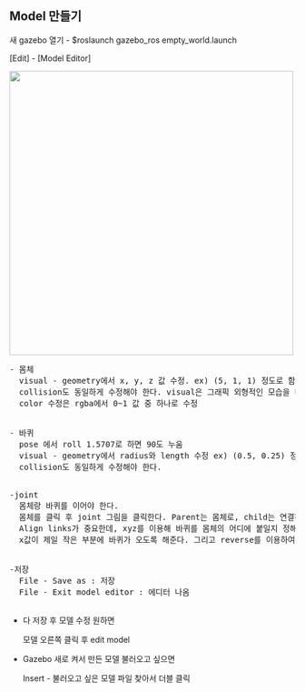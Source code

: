 ## Model 만들기

새 gazebo 열기 - $roslaunch gazebo_ros empty_world.launch

[Edit] - [Model Editor]


<img src="https://user-images.githubusercontent.com/80872528/113833318-7e1ac580-97c4-11eb-8d70-993648f4a8ff.png" width="500">

<pre>
- 몸체
  visual - geometry에서 x, y, z 값 수정. ex) (5, 1, 1) 정도로 함
  collision도 동일하게 수정해야 한다. visual은 그래픽 외형적인 모습을 바꿔주는 것뿐이고 collision이 실제 물리적인 외형을 담당하고 있다.
  color 수정은 rgba에서 0~1 값 중 하나로 수정


- 바퀴
  pose 에서 roll 1.5707로 하면 90도 누움
  visual - geometry에서 radius와 length 수정 ex) (0.5, 0.25) 정도로 함
  collision도 동일하게 수정해야 한다. 


-joint
  몸체랑 바퀴를 이어야 한다.
  몸체를 클릭 후 joint 그림을 클릭한다. Parent는 몸체로, child는 연결하고자 하는 바퀴로 설정한다. 
  Align links가 중요한데, xyz를 이용해 바퀴를 몸체의 어디에 붙일지 정해줘야 한다. 옵션은 min, max, center가 있으며 x를 min으로 해줄 경우 말 그대로 몸체에서 
  x값이 제일 작은 부분에 바퀴가 오도록 해준다. 그리고 reverse를 이용하여 바퀴가 몸체 밖으로 나오도록 만들어준다. 이 원리들을 이용해 4개의 바퀴를 몸체와 연결해주면 된다.


-저장
  File - Save as : 저장
  File - Exit model editor : 에디터 나옴
 
</pre>

- 다 저장 후 모델 수정 원하면

  모델 오른쪽 클릭 후 edit model

- Gazebo 새로 켜서 만든 모델 불러오고 싶으면

  Insert - 불러오고 싶은 모델 파일 찾아서 더블 클릭

